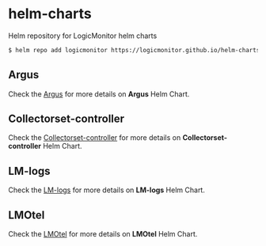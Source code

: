 # helm-charts
Helm repository for LogicMonitor helm charts

```bash
$ helm repo add logicmonitor https://logicmonitor.github.io/helm-charts
```

## Argus
Check the [Argus](argus/README.md) for more details on **Argus** Helm Chart.

## Collectorset-controller
Check the [Collectorset-controller](collectorset-controller/README.md) for more details on **Collectorset-controller** Helm Chart.

## LM-logs
Check the [LM-logs](lm-logs/README.md) for more details on **LM-logs** Helm Chart.

## LMOtel
Check the [LMOtel](lmotel/README.md) for more details on **LMOtel** Helm Chart.
